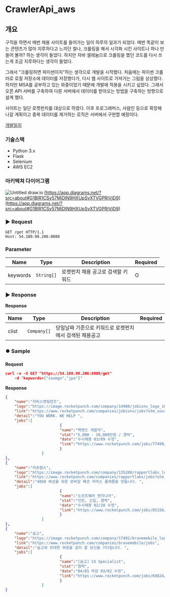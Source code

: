 # CrawlerApi_aws

## 개요

구직을 하면서 매번 채용 사이트를 들어가는 일이 하루의 일과가 되었다. 매번 똑같이 보는 콘텐츠가 많아 지루하다고 느끼던 찰나, 크롤링을 해서 시각화 시킨 사이트나 하나 만들어 볼까? 하는 생각이 들었다. 하지만 자바 셀레늄으로 크롤링을 했던 코드를 다시 쓰는게 조금 지루하다는 생각이 들었다.

그래서 "크롤링하면 파이썬이지"하는 생각으로 개발을 시작했다. 처음에는 파이썬 크롤러로 로컬 저장소에 데이터를 저장했다가, 다시 웹 사이트로 가져가는 그림을 상상했다. 하지만 MSA를 공부하고 있는 와중이었기 때문에 개발에 적용을 시키고 싶었다. 그래서 오픈 API 서버를 구축하여 다른 서버에서 데이터를 받아오는 방법을 구축하는 방향으로 설계 했다.

사이트는 일단 로켓펀치를 대상으로 하였다. 이후 프로그래머스, 사람인 등으로 확장해 나갈 계획이고 중복 데이터를 제거하는 로직은 서버에서 구현할 예정이다.

<a href="https://www.notion.so/REST-API-AWS-EC2-2454edcbeaf8426381aec98f1143c17c">개발일지</a>

### 기술스택

- Python 3.x
- Flask
- Selenium
- AWS EC2

### 아키텍쳐 다이어그램
![Untitled](https://user-images.githubusercontent.com/66561524/110876664-492d6700-831b-11eb-8d96-e4747cb17740.png)
draw.io
[https://app.diagrams.net/?src=about#G1BlR1CSy57MiDlN9HXUpSvXTVGPRjVjD9](https://app.diagrams.net/?src=about#G1BlR1CSy57MiDlN9HXUpSvXTVGPRjVjD9)

<h3>▶️ Request</h3>

```
GET /get HTTP/1.1
Host: 54.180.98.206:8080
```

<h3>Parameter</h3>
<table>
	<thead>
		<tr>
			<th>Name</th>
			<th>Type</th>
			<th>Description</th>
			<th>Required</th>
		</tr>
	</thead>
	<tbody>
		<tr>
			<td>keywords</td>
			<td><code>String[]</code></td>
			<td>로켓펀치 채용 공고로 검색할 키워드</td>
			<td>O<td>
		</tr>
	</tbody>
</table>

<h3>▶️ Response</h3>

**Response**
<table>
	<thead>
		<tr>
			<th>Name</th>
			<th>Type</th>
			<th>Description</th>
			<th>Required</th>
		</tr>
	</thead>
	<tbody>
		<tr>
			<td>clist</td>
			<td><code>Company[]</code></td>
			<td>당일날짜 기준으로 키워드로 로켓펀치에서 검색된 채용공고</td>
			<td></td>
		</tr>
	</tbody>
</table>


<h3>⏺️ Sample</h3>

**Request**

```json
curl -v -X GET "https://54.180.98.206:8080/get"
    -d 'keywords=["soomgo","jpa"]'
```

**Response**

```json
{
	"name":"자비스앤빌런즈",
	"logo":"https://image.rocketpunch.com/company/14980/jobisnv_logo_1613702081.jpg?s=100x100&t=inside",
	"link":"https://www.rocketpunch.com/companies/jobisnv/jobs?utm_source=rocketpunch&utm_medium=advertisement&utm_campaign=job_ad&utm_content=job_page_title",
	"detail":"YOU WORK. WE HELP ",
	"jobs":[
						{
						"name":"백엔드 개발자",
						"stat":"5,000 - 10,000만원 / 경력",
						"date":"수시채용 03/09 수정",
						"link":"https://www.rocketpunch.com/jobs/77499/%EB%B0%B1%EC%97%94%EB%93%9C-%EA%B0%9C%EB%B0%9C%EC%9E%90?utm_source=rocketpunch&utm_medium=advertisement&utm_campaign=job_ad&utm_content=job_detail"
						}
				]
},
{
	"name":"라포랩스",
	"logo":"https://image.rocketpunch.com/company/135288/rapportlabs_logo_1606890359.png?s=100x100&t=inside",
	"link":"https://www.rocketpunch.com/companies/rapportlabs/jobs?utm_source=rocketpunch&utm_medium=advertisement&utm_campaign=job_ad&utm_content=job_page_title",
	"detail":"4050 여성을 위한 모바일 패션 커머스 플래폼을 만듭니다. ",
	"jobs":[
						{
						"name":"소프트웨어 엔지니어",
						"stat":"인턴, 신입, 경력",
						"date":"수시채용 02/20 수정",
						"link":"https://www.rocketpunch.com/jobs/85156/%EC%86%8C%ED%94%84%ED%8A%B8%EC%9B%A8%EC%96%B4-%EC%97%94%EC%A7%80%EB%8B%88%EC%96%B4?utm_source=rocketpunch&utm_medium=advertisement&utm_campaign=job_ad&utm_content=job_detail"
						}
				]
},
{
	"name":"숨고",
	"logo":"https://image.rocketpunch.com/company/17492/bravemobile_logo_1567392927.jpg?s=100x100&t=inside",
	"link":"https://www.rocketpunch.com/companies/bravemobile/jobs",
	"detail":"숨고와 위대한 여정을 같이 할 당신을 기다립니다. ",
	"jobs":[
						{
						"name":"[숨고] CX Specialist",
						"stat":"경력",
						"date":"04/01 마감 03/02 수정",
						"link":"https://www.rocketpunch.com/jobs/69824/%EC%88%A8%EA%B3%A0-CX-Specialist"
						}
				]
}
```
